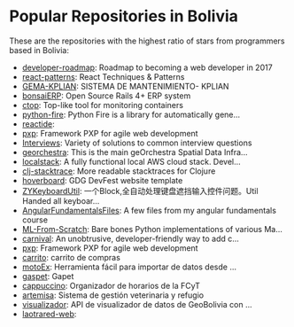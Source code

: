 # Popular Repositories in Bolivia

These are the repositories with the highest ratio of stars from programmers based in Bolivia:

- [developer-roadmap](https://github.com/kamranahmedse/developer-roadmap): Roadmap to becoming a web developer in 2017
- [react-patterns](https://github.com/vasanthk/react-patterns): React Techniques & Patterns 
- [GEMA-KPLIAN](https://github.com/kplian/GEMA-KPLIAN): SISTEMA DE MANTENIMIENTO- KPLIAN
- [bonsaiERP](https://github.com/boriscy/bonsaiERP): Open Source Rails 4+ ERP system
- [ctop](https://github.com/bcicen/ctop): Top-like tool for monitoring containers
- [python-fire](https://github.com/google/python-fire): Python Fire is a library for automatically gene...
- [reactide](https://github.com/reactide/reactide): 
- [pxp](https://github.com/kplian/pxp): Framework PXP for agile web development
- [Interviews](https://github.com/kdn251/Interviews): Variety of solutions to common interview questions
- [georchestra](https://github.com/georchestra/georchestra): This is the main geOrchestra Spatial Data Infra...
- [localstack](https://github.com/atlassian/localstack): A fully functional local AWS cloud stack. Devel...
- [clj-stacktrace](https://github.com/mmcgrana/clj-stacktrace): More readable stacktraces for Clojure
- [hoverboard](https://github.com/gdg-x/hoverboard): GDG DevFest website template
- [ZYKeyboardUtil](https://github.com/liuzhiyi1992/ZYKeyboardUtil): 一个Block,全自动处理键盘遮挡输入控件问题。Util Handed all keyboar...
- [AngularFundamentalsFiles](https://github.com/joeeames/AngularFundamentalsFiles): A few files from my angular fundamentals course
- [ML-From-Scratch](https://github.com/eriklindernoren/ML-From-Scratch): Bare bones Python implementations of various Ma...
- [carnival](https://github.com/thoughtbot/carnival): An unobtrusive, developer-friendly way to add c...
- [pxp](https://github.com/jriverarojas/pxp): Framework PXP for agile web development
- [carrito](https://github.com/nardhar/carrito): carrito de compras
- [motoEx](https://github.com/boriscy/motoEx): Herramienta fácil para importar de datos desde ...
- [gaspet](https://github.com/boriscy/gaspet): Gapet
- [cappuccino](https://github.com/ccaballero/cappuccino): Organizador de horarios de la FCyT
- [artemisa](https://github.com/drkpkg/artemisa): Sistema de gestión veterinaria y refugio
- [visualizador](https://github.com/reynaldozeballos/visualizador): API de visualizador de datos de GeoBolivia con ...
- [laotrared-web](https://github.com/enmaskarado/laotrared-web): 
